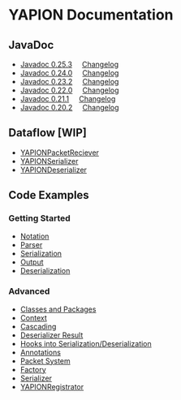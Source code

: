 # YAPION Documentation

## JavaDoc

* [Javadoc 0.25.3](javadoc/v0.25.3/) &nbsp; &nbsp; [Changelog](changelog/0.25.0.md)
* [Javadoc 0.24.0](javadoc/v0.24.0/) &nbsp; &nbsp; [Changelog](changelog/0.24.0.md)
* [Javadoc 0.23.2](javadoc/v0.23.2/) &nbsp; &nbsp; [Changelog](changelog/0.23.0.md)
* [Javadoc 0.22.0](javadoc/v0.22.0/) &nbsp; &nbsp; [Changelog](changelog/0.22.0.md)
* [Javadoc 0.21.1](javadoc/v0.21.1/) &nbsp; &nbsp; [Changelog](changelog/0.21.0.md)
* [Javadoc 0.20.2](javadoc/v0.20.2/) &nbsp; &nbsp; [Changelog](changelog/0.20.0.md)

## Dataflow [WIP]

* [YAPIONPacketReciever](dataflow/YAPIONPacketReciever.md)
* [YAPIONSerializer](dataflow/YAPIONSerializer.md)
* [YAPIONDeserializer](dataflow/YAPIONDeserializer.md)

## Code Examples

### Getting Started

* [Notation](examples/basics/Notation.md)
* [Parser](examples/basics/Parser.md)
* [Serialization](examples/basics/Serialization.md)
* [Output](examples/basics/Output.md)
* [Deserialization](examples/basics/Deserialization.md)

### Advanced

* [Classes and Packages](examples/advanced/TypeReMapper.md)
* [Context](examples/advanced/Context.md)
* [Cascading](examples/advanced/Cascading.md)
* [Deserializer Result](examples/advanced/DeserializationResult.md)
* [Hooks into Serialization/Deserialization](examples/advanced/MethodAnnotations.md)
* [Annotations](examples/advanced/Annotation.md)
* [Packet System](examples/advanced/YAPIONPacket.md)
* [Factory](examples/advanced/FactoryAPI.md)
* [Serializer](examples/advanced/SerializerAPI.md)
* [YAPIONRegistrator](examples/advanced/YAPIONRegistrator.md)